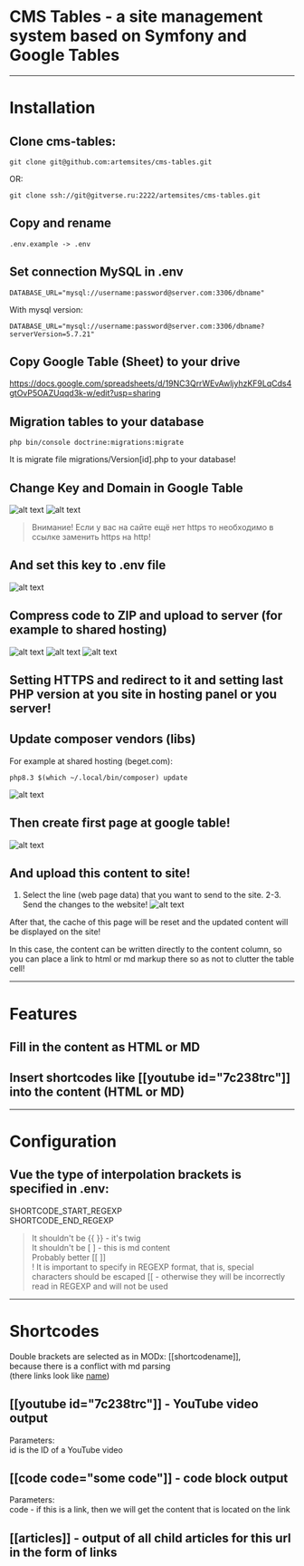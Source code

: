 # CMS Tables - a site management system based on Symfony and Google Tables



--- 



# Installation 

## Clone cms-tables: 
```
git clone git@github.com:artemsites/cms-tables.git
```
OR:
```
git clone ssh://git@gitverse.ru:2222/artemsites/cms-tables.git
```

## Copy and rename 
```
.env.example -> .env 
```

## Set connection MySQL in .env 
```
DATABASE_URL="mysql://username:password@server.com:3306/dbname" 
```
With mysql version: 
```
DATABASE_URL="mysql://username:password@server.com:3306/dbname?serverVersion=5.7.21" 
```

## Copy Google Table (Sheet) to your drive 
https://docs.google.com/spreadsheets/d/19NC3QrrWEvAwljyhzKF9LqCds4gtOvP5OAZUqqd3k-w/edit?usp=sharing 

## Migration tables to your database 
```
php bin/console doctrine:migrations:migrate 
```
It is migrate file migrations/Version[id].php to your database! 

## Change Key and Domain in Google Table
![alt text](.docs/readme/image.png)
![alt text](.docs/readme/image-1.png)
> Внимание! Если у вас на сайте ещё нет https то необходимо в ссылке заменить https на http! 

## And set this key to .env file 
![alt text](.docs/readme/image-2.png) 

## Compress code to ZIP and upload to server (for example to shared hosting) 
![alt text](.docs/readme/image-3.png) 
![alt text](.docs/readme/image-4.png) 
![alt text](.docs/readme/image-5.png) 

## Setting HTTPS and redirect to it and setting last PHP version at you site in hosting panel or you server! 

## Update composer vendors (libs) 
For example at shared hosting (beget.com): 
```
php8.3 $(which ~/.local/bin/composer) update
```
![alt text](.docs/readme/image-6.png) 

## Then create first page at google table! 
![alt text](.docs/readme/image-7.png)

## And upload this content to site! 
1. Select the line (web page data) that you want to send to the site. 
2-3. Send the changes to the website! 
![alt text](.docs/readme/image-8.png) 

After that, the cache of this page will be reset and the updated content will be displayed on the site!

In this case, the content can be written directly to the content column, so you can place a link to html or md markup there so as not to clutter the table cell!



--- 



# Features

## Fill in the content as HTML or MD
## Insert shortcodes like [[youtube id="7c238trc"]] into the content (HTML or MD)



--- 



# Configuration 

## Vue the type of interpolation brackets is specified in .env:   
  SHORTCODE_START_REGEXP   
  SHORTCODE_END_REGEXP    
  > It shouldn't be {{ }} - it's twig   
  > It shouldn't be [ ] - this is md content   
  > Probably better [[ ]]   
  > ! It is important to specify in REGEXP format, that is, special characters should be escaped \[\[ - otherwise they will be incorrectly read in REGEXP and will not be used   



--- 



# Shortcodes

Double brackets are selected as in MODx: [[shortcodename]],   
because there is a conflict with md parsing   
(there links look like [name](http://...))   

## [[youtube id="7c238trc"]] - YouTube video output
  Parameters:    
    id is the ID of a YouTube video    

## [[code code="some code"]] - code block output
  Parameters:   
    code - if this is a link, then we will get the content that is located on the link    

## [[articles]] - output of all child articles for this url in the form of links